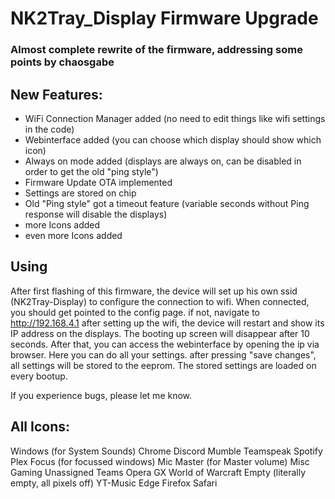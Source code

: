 # NK2Tray_Display Firmware Upgrade

### Almost complete rewrite of the firmware, addressing some points by chaosgabe

## New Features:
- WiFi Connection Manager added (no need to edit things like wifi settings in the code)
- Webinterface added (you can choose which display should show which icon)
- Always on mode added (displays are always on, can be disabled in order to get the old "ping style")
- Firmware Update OTA implemented
- Settings are stored on chip
- Old "Ping style" got a timeout feature (variable seconds without Ping response will disable the displays)
- more Icons added
- even more Icons added


## Using
After first flashing of this firmware, the device will set up his own ssid (NK2Tray-Display) to configure the connection to wifi.
When connected, you should get pointed to the config page. if not, navigate to http://192.168.4.1
after setting up the wifi, the device will restart and show its IP address on the displays.
The booting up screen will disappear after 10 seconds.
After that, you can access the webinterface by opening the ip via browser.
Here you can do all your settings. after pressing "save changes", all settings will be stored to the eeprom.
The stored settings are loaded on every bootup.

If you experience bugs, please let me know.


## All Icons:
Windows (for System Sounds)
Chrome
Discord
Mumble
Teamspeak
Spotify
Plex
Focus (for focussed windows)
Mic
Master (for Master volume)
Misc
Gaming
Unassigned
Teams
Opera GX
World of Warcraft
Empty (literally empty, all pixels off)
YT-Music
Edge
Firefox
Safari
